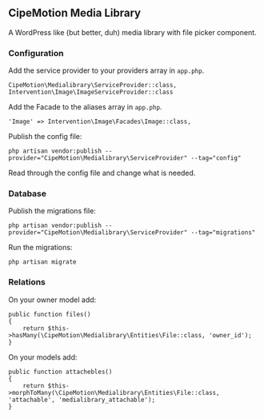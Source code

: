 ## CipeMotion Media Library

A WordPress like (but better, duh) media library with file picker component.

### Configuration

Add the service provider to your providers array in `app.php`.

```
CipeMotion\Medialibrary\ServiceProvider::class,
Intervention\Image\ImageServiceProvider::class
```

Add the Facade to the aliases array in `app.php`.

```
'Image' => Intervention\Image\Facades\Image::class,
```

Publish the config file:

```
php artisan vendor:publish --provider="CipeMotion\Medialibrary\ServiceProvider" --tag="config"
```

Read through the config file and change what is needed.

### Database

Publish the migrations file:

```
php artisan vendor:publish --provider="CipeMotion\Medialibrary\ServiceProvider" --tag="migrations"
```

Run the migrations:

```
php artisan migrate
```

### Relations

On your owner model add:

```
public function files()
{
    return $this->hasMany(\CipeMotion\Medialibrary\Entities\File::class, 'owner_id');
}
```

On your models add:

```
public function attachebles()
{
    return $this->morphToMany(\CipeMotion\Medialibrary\Entities\File::class, 'attachable', 'medialibrary_attachable');
}
```
